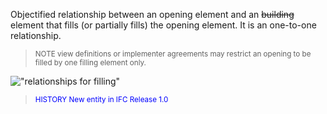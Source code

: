 ﻿Objectified relationship between an opening element and an ~~building~~ element that fills (or partially fills) the opening element. It is an one-to-one relationship.

> <small>NOTE view definitions or implementer agreements
        may restrict an opening to be filled by one filling
        element only.</small>
> 


!["relationships for filling"](../../../../../../figures/ifcrelfillselements-fig1.png "<small><br>
          Figure  The insertion of a door into a wall is
          represented by two separate relationships. First the
          door opening is created within the wall by
          <i>IfcWall(StandardCase) o-- IfcRelVoidsElement --o
          IfcOpeningElement</i>, then the door is inserted within
          the opening by <i>IfcOpeningElement o--
          IfcRelFillsElement --o IfcDoor</i>.</small>")

> <small><font color="#0000FF">HISTORY New entity in IFC
        Release 1.0</font></small>
>